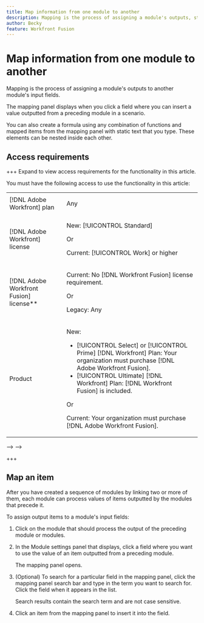 ```yaml
---
title: Map information from one module to another
description: Mapping is the process of assigning a module's outputs, structured into items, to another module's input fields.
author: Becky
feature: Workfront Fusion
---
```

# Map information from one module to another

Mapping is the process of assigning a module's outputs to another module's input fields.

The mapping panel displays when you click a field where you can insert a value outputted from a preceding module in a scenario. 

You can also create a formula using any combination of functions and mapped items from the mapping panel with static text that you type. These elements can be nested inside each other.

## Access requirements

+++ Expand to view access requirements for the functionality in this article.

You must have the following access to use the functionality in this article:

<table style="table-layout:auto">
 <col> 
 <col> 
 <tbody> 
  <tr> 
   <td role="rowheader">[!DNL Adobe Workfront] plan</td> 
   <td> <p>Any</p> </td> 
  </tr> 
  <tr data-mc-conditions=""> 
   <td role="rowheader">[!DNL Adobe Workfront] license</td> 
   <td> <p>New: [!UICONTROL Standard]</p><p>Or</p><p>Current: [!UICONTROL Work] or higher</p> </td> 
  </tr> 
  <tr> 
   <td role="rowheader">[!DNL Adobe Workfront Fusion] license**</td> 
   <td>
   <p>Current: No [!DNL Workfront Fusion] license requirement.</p>
   <p>Or</p>
   <p>Legacy: Any </p>
   </td> 
  </tr> 
  <tr> 
   <td role="rowheader">Product</td> 
   <td>
   <p>New:</p> <ul><li>[!UICONTROL Select] or [!UICONTROL Prime] [!DNL Workfront] Plan: Your organization must purchase [!DNL Adobe Workfront Fusion].</li><li>[!UICONTROL Ultimate] [!DNL Workfront] Plan: [!DNL Workfront Fusion] is included.</li></ul>
   <p>Or</p>
   <p>Current: Your organization must purchase [!DNL Adobe Workfront Fusion].</p>
   </td> 
  </tr>
 </tbody> 
</table>

<!--<!--For more detail about the information in this table, see [Access requirements in Workfront documentation](/help/quicksilver/administration-and-setup/add-users/access-levels-and-object-permissions/access-level-requirements-in-documentation.md).-->-->

<!--<!--For information on [!DNL Adobe Workfront Fusion] licenses, see [[!DNL Adobe Workfront Fusion] licenses](../../workfront-fusion/get-started/license-automation-vs-integration.md).-->-->

+++

## Map an item

After you have created a sequence of modules by linking two or more of them, each module can process values of items outputted by the modules that precede it.

To assign output items to a module's input fields:

1. Click on the module that should process the output of the preceding module or modules.
1. In the Module settings panel that displays, click a field where you want to use the value of an item outputted from a preceding module.

   The mapping panel opens.

1. (Optional) To search for a particular field in the mapping panel, click the mapping panel search bar and type in the term you want to search for. Click the field when it appears in the list.

   Search results contain the search term and are not case sensitive.
1. Click an item from the mapping panel to insert it into the field.

<!--For more information, see [Configure a module's settings](../../workfront-fusion/modules/configure-a-modules-settings.md).-->

